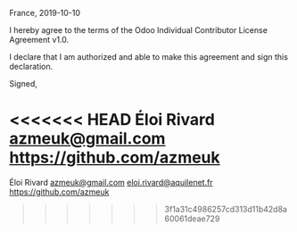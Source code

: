 France, 2019-10-10

I hereby agree to the terms of the Odoo Individual Contributor License
Agreement v1.0.

I declare that I am authorized and able to make this agreement and sign this
declaration.

Signed,

<<<<<<< HEAD
Éloi Rivard azmeuk@gmail.com https://github.com/azmeuk
=======
Éloi Rivard azmeuk@gmail.com eloi.rivard@aquilenet.fr https://github.com/azmeuk
>>>>>>> 3f1a31c4986257cd313d11b42d8a60061deae729
